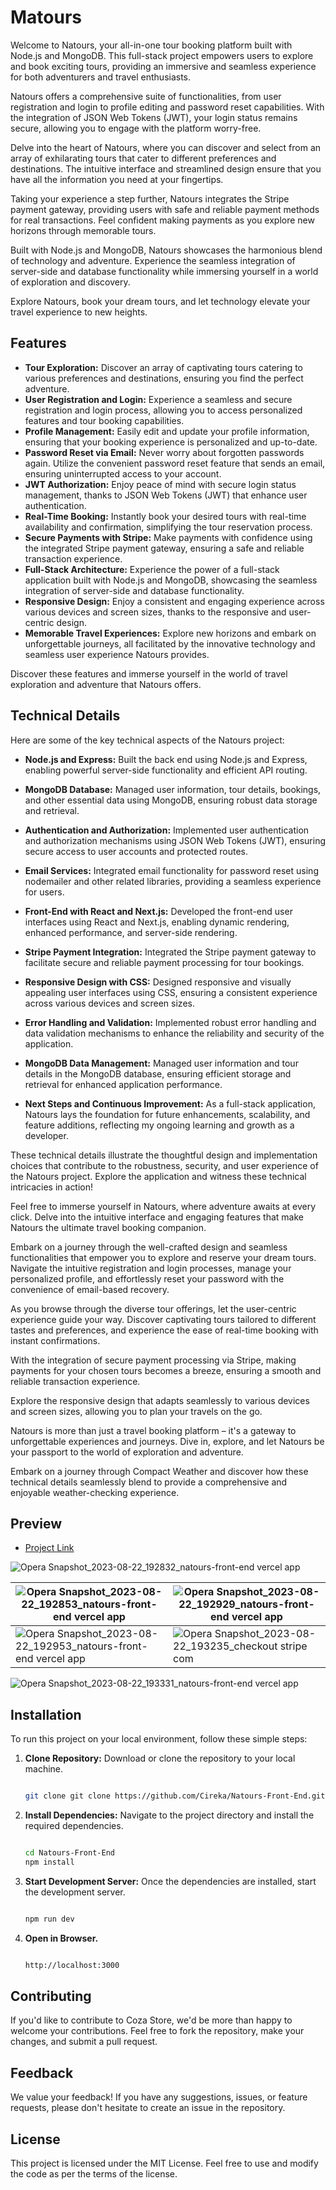 # Matours

Welcome to Natours, your all-in-one tour booking platform built with Node.js and MongoDB. This full-stack project empowers users to explore and book exciting tours, providing an immersive and seamless experience for both adventurers and travel enthusiasts.

Natours offers a comprehensive suite of functionalities, from user registration and login to profile editing and password reset capabilities. With the integration of JSON Web Tokens (JWT), your login status remains secure, allowing you to engage with the platform worry-free.

Delve into the heart of Natours, where you can discover and select from an array of exhilarating tours that cater to different preferences and destinations. The intuitive interface and streamlined design ensure that you have all the information you need at your fingertips.

Taking your experience a step further, Natours integrates the Stripe payment gateway, providing users with safe and reliable payment methods for real transactions. Feel confident making payments as you explore new horizons through memorable tours.

Built with Node.js and MongoDB, Natours showcases the harmonious blend of technology and adventure. Experience the seamless integration of server-side and database functionality while immersing yourself in a world of exploration and discovery.

Explore Natours, book your dream tours, and let technology elevate your travel experience to new heights.


## Features

- **Tour Exploration:** Discover an array of captivating tours catering to various preferences and destinations, ensuring you find the perfect adventure.
- **User Registration and Login:** Experience a seamless and secure registration and login process, allowing you to access personalized features and tour booking capabilities.
- **Profile Management:** Easily edit and update your profile information, ensuring that your booking experience is personalized and up-to-date.
- **Password Reset via Email:** Never worry about forgotten passwords again. Utilize the convenient password reset feature that sends an email, ensuring uninterrupted access to your account.
- **JWT Authorization:** Enjoy peace of mind with secure login status management, thanks to JSON Web Tokens (JWT) that enhance user authentication.
- **Real-Time Booking:** Instantly book your desired tours with real-time availability and confirmation, simplifying the tour reservation process.
- **Secure Payments with Stripe:** Make payments with confidence using the integrated Stripe payment gateway, ensuring a safe and reliable transaction experience.
- **Full-Stack Architecture:** Experience the power of a full-stack application built with Node.js and MongoDB, showcasing the seamless integration of server-side and database functionality.
- **Responsive Design:** Enjoy a consistent and engaging experience across various devices and screen sizes, thanks to the responsive and user-centric design.
- **Memorable Travel Experiences:** Explore new horizons and embark on unforgettable journeys, all facilitated by the innovative technology and seamless user experience Natours provides.

Discover these features and immerse yourself in the world of travel exploration and adventure that Natours offers.

## Technical Details

Here are some of the key technical aspects of the Natours project:

- **Node.js and Express:** Built the back end using Node.js and Express, enabling powerful server-side functionality and efficient API routing.

- **MongoDB Database:** Managed user information, tour details, bookings, and other essential data using MongoDB, ensuring robust data storage and retrieval.

- **Authentication and Authorization:** Implemented user authentication and authorization mechanisms using JSON Web Tokens (JWT), ensuring secure access to user accounts and protected routes.

- **Email Services:** Integrated email functionality for password reset using nodemailer and other related libraries, providing a seamless experience for users.

- **Front-End with React and Next.js:** Developed the front-end user interfaces using React and Next.js, enabling dynamic rendering, enhanced performance, and server-side rendering.

- **Stripe Payment Integration:** Integrated the Stripe payment gateway to facilitate secure and reliable payment processing for tour bookings.

- **Responsive Design with CSS:** Designed responsive and visually appealing user interfaces using CSS, ensuring a consistent experience across various devices and screen sizes.

- **Error Handling and Validation:** Implemented robust error handling and data validation mechanisms to enhance the reliability and security of the application.

- **MongoDB Data Management:** Managed user information and tour details in the MongoDB database, ensuring efficient storage and retrieval for enhanced application performance.

- **Next Steps and Continuous Improvement:** As a full-stack application, Natours lays the foundation for future enhancements, scalability, and feature additions, reflecting my ongoing learning and growth as a developer.

These technical details illustrate the thoughtful design and implementation choices that contribute to the robustness, security, and user experience of the Natours project. Explore the application and witness these technical intricacies in action!

Feel free to immerse yourself in Natours, where adventure awaits at every click. Delve into the intuitive interface and engaging features that make Natours the ultimate travel booking companion.

Embark on a journey through the well-crafted design and seamless functionalities that empower you to explore and reserve your dream tours. Navigate the intuitive registration and login processes, manage your personalized profile, and effortlessly reset your password with the convenience of email-based recovery.

As you browse through the diverse tour offerings, let the user-centric experience guide your way. Discover captivating tours tailored to different tastes and preferences, and experience the ease of real-time booking with instant confirmations.

With the integration of secure payment processing via Stripe, making payments for your chosen tours becomes a breeze, ensuring a smooth and reliable transaction experience.

Explore the responsive design that adapts seamlessly to various devices and screen sizes, allowing you to plan your travels on the go.

Natours is more than just a travel booking platform – it's a gateway to unforgettable experiences and journeys. Dive in, explore, and let Natours be your passport to the world of exploration and adventure.

Embark on a journey through Compact Weather and discover how these technical details seamlessly blend to provide a comprehensive and enjoyable weather-checking experience.

## Preview
- [Project Link](https://natours-front-end.vercel.app)

![Opera Snapshot_2023-08-22_192832_natours-front-end vercel app](https://github.com/Cireka/Natours-Front-End/assets/63955698/48ba766a-e29f-4fa8-bb6b-494f74de0cbb) 

| ![Opera Snapshot_2023-08-22_192853_natours-front-end vercel app](https://github.com/Cireka/Natours-Front-End/assets/63955698/15e7f229-d970-4742-b01e-8492ee1cf2b1) | ![Opera Snapshot_2023-08-22_192929_natours-front-end vercel app](https://github.com/Cireka/Natours-Front-End/assets/63955698/6fadbe11-1999-422e-932d-fba245852e45) |
| ------------- | ------------- |
| ![Opera Snapshot_2023-08-22_192953_natours-front-end vercel app](https://github.com/Cireka/Natours-Front-End/assets/63955698/4aad15e2-8078-4ffc-8a8f-a7878f8b2df1)  | ![Opera Snapshot_2023-08-22_193235_checkout stripe com](https://github.com/Cireka/Natours-Front-End/assets/63955698/87131f39-c6f9-4e3b-9666-946f7b7700bc) |

![Opera Snapshot_2023-08-22_193331_natours-front-end vercel app](https://github.com/Cireka/Natours-Front-End/assets/63955698/f88d6696-7810-4d32-bb97-bf18bdbdc52e)



## Installation

To run this project on your local environment, follow these simple steps:

1. **Clone Repository:** Download or clone the repository to your local machine.
   ```bash
   
   git clone git clone https://github.com/Cireka/Natours-Front-End.git

2. **Install Dependencies:** Navigate to the project directory and install the required dependencies.
   ```bash
   
   cd Natours-Front-End
   npm install

3. **Start Development Server:** Once the dependencies are installed, start the development server.
   ```bash
   
   npm run dev

5. **Open in Browser.**
   ```bash
   
   http://localhost:3000
   
## Contributing
If you'd like to contribute to Coza Store, we'd be more than happy to welcome your contributions. Feel free to fork the repository, make your changes, and submit a pull request.

## Feedback
We value your feedback! If you have any suggestions, issues, or feature requests, please don't hesitate to create an issue in the repository.

## License
This project is licensed under the MIT License. Feel free to use and modify the code as per the terms of the license.






